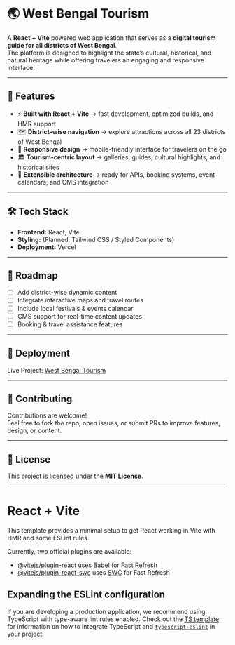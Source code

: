 # 🌏 West Bengal Tourism

A **React + Vite** powered web application that serves as a **digital tourism guide for all districts of West Bengal**.  
The platform is designed to highlight the state’s cultural, historical, and natural heritage while offering travelers an engaging and responsive interface.  

---

## 🚀 Features
- ⚡ **Built with React + Vite** → fast development, optimized builds, and HMR support  
- 🗺️ **District-wise navigation** → explore attractions across all 23 districts of West Bengal  
- 📱 **Responsive design** → mobile-friendly interface for travelers on the go  
- 🏛️ **Tourism-centric layout** → galleries, guides, cultural highlights, and historical sites  
- 🔧 **Extensible architecture** → ready for APIs, booking systems, event calendars, and CMS integration  

---

## 🛠️ Tech Stack
- **Frontend:** React, Vite  
- **Styling:** (Planned: Tailwind CSS / Styled Components)  
- **Deployment:** Vercel  

---

## 🎯 Roadmap
- [ ] Add district-wise dynamic content  
- [ ] Integrate interactive maps and travel routes  
- [ ] Include local festivals & events calendar  
- [ ] CMS support for real-time content updates  
- [ ] Booking & travel assistance features  

---

## 📍 Deployment
Live Project: [West Bengal Tourism](https://west-bengal-tourism.vercel.app/)  

---

## 🤝 Contributing
Contributions are welcome!  
Feel free to fork the repo, open issues, or submit PRs to improve features, design, or content.  

---

## 📜 License
This project is licensed under the **MIT License**.  

---
# React + Vite

This template provides a minimal setup to get React working in Vite with HMR and some ESLint rules.

Currently, two official plugins are available:

- [@vitejs/plugin-react](https://github.com/vitejs/vite-plugin-react/blob/main/packages/plugin-react) uses [Babel](https://babeljs.io/) for Fast Refresh
- [@vitejs/plugin-react-swc](https://github.com/vitejs/vite-plugin-react/blob/main/packages/plugin-react-swc) uses [SWC](https://swc.rs/) for Fast Refresh

## Expanding the ESLint configuration

If you are developing a production application, we recommend using TypeScript with type-aware lint rules enabled. Check out the [TS template](https://github.com/vitejs/vite/tree/main/packages/create-vite/template-react-ts) for information on how to integrate TypeScript and [`typescript-eslint`](https://typescript-eslint.io) in your project.
